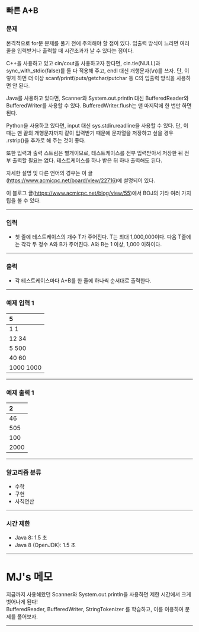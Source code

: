 빠른 A+B
-------------
### 문제

본격적으로 for문 문제를 풀기 전에 주의해야 할 점이 있다. 입출력 방식이 느리면 여러 줄을 입력받거나 출력할 때 시간초과가 날 수 있다는 점이다.

C++을 사용하고 있고 cin/cout을 사용하고자 한다면, cin.tie(NULL)과 sync_with_stdio(false)를 둘 다 적용해 주고, endl 대신 개행문자(\n)를 쓰자. 단, 이렇게 하면 더 이상 scanf/printf/puts/getchar/putchar 등 C의 입출력 방식을 사용하면 안 된다.

Java를 사용하고 있다면, Scanner와 System.out.println 대신 BufferedReader와 BufferedWriter를 사용할 수 있다. BufferedWriter.flush는 맨 마지막에 한 번만 하면 된다.

Python을 사용하고 있다면, input 대신 sys.stdin.readline을 사용할 수 있다. 단, 이때는 맨 끝의 개행문자까지 같이 입력받기 때문에 문자열을 저장하고 싶을 경우 .rstrip()을 추가로 해 주는 것이 좋다.

또한 입력과 출력 스트림은 별개이므로, 테스트케이스를 전부 입력받아서 저장한 뒤 전부 출력할 필요는 없다. 테스트케이스를 하나 받은 뒤 하나 출력해도 된다.

자세한 설명 및 다른 언어의 경우는 이 글(https://www.acmicpc.net/board/view/22716)에 설명되어 있다.

이 블로그 글(https://www.acmicpc.net/blog/view/55)에서 BOJ의 기타 여러 가지 팁을 볼 수 있다.

- - -

### 입력
* 첫 줄에 테스트케이스의 개수 T가 주어진다. T는 최대 1,000,000이다. 다음 T줄에는 각각 두 정수 A와 B가 주어진다. A와 B는 1 이상, 1,000 이하이다.

- - -

### 출력
* 각 테스트케이스마다 A+B를 한 줄에 하나씩 순서대로 출력한다.

- - -

### 예제 입력 1
|5|
|:---|
|1 1|
|12 34|
|5 500|
|40 60|
|1000 1000|

- - -

### 예제 출력 1
|2|
|:---|
|46|
|505|
|100|
|2000|

- - -

### 알고리즘 분류
* 수학
* 구현
* 사칙연산

- - -

### 시간 제한
* Java 8: 1.5 초
* Java 8 (OpenJDK): 1.5 초

- - -

# MJ's 메모

지금까지 사용해왔던 Scanner와 System.out.println을 사용하면 제한 시간에서 크게 벗어나게 된다!<br>
BufferedReader, BufferedWriter, StringTokenizer 를 학습하고, 이를 이용하여 문제를 풀어보자.

- - -